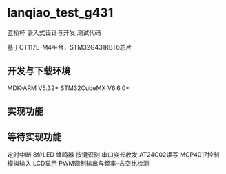 # lanqiao_test_g431

蓝桥杯 嵌入式设计与开发 测试代码

基于CT117E-M4平台，STM32G431RBT6芯片

## 开发与下载环境

MDK-ARM V5.32+
STM32CubeMX V6.6.0+

## 实现功能


## 等待实现功能

定时中断
8位LED
蜂鸣器
按键识别
串口变长收发
AT24C02读写
MCP4017控制
模拟输入
LCD显示
PWM调制输出与频率-占空比检测

